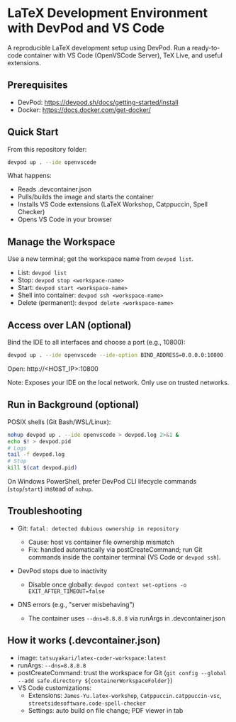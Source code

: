 # LaTeX Development Environment with DevPod and VS Code

A reproducible LaTeX development setup using DevPod. Run a ready-to-code container with VS Code (OpenVSCode Server), TeX Live, and useful extensions.

## Prerequisites

- DevPod: https://devpod.sh/docs/getting-started/install
- Docker: https://docs.docker.com/get-docker/

## Quick Start

From this repository folder:

```bash
devpod up . --ide openvscode
```

What happens:
- Reads .devcontainer.json
- Pulls/builds the image and starts the container
- Installs VS Code extensions (LaTeX Workshop, Catppuccin, Spell Checker)
- Opens VS Code in your browser

## Manage the Workspace

Use a new terminal; get the workspace name from `devpod list`.

- List: `devpod list`
- Stop: `devpod stop <workspace-name>`
- Start: `devpod start <workspace-name>`
- Shell into container: `devpod ssh <workspace-name>`
- Delete (permanent): `devpod delete <workspace-name>`

## Access over LAN (optional)

Bind the IDE to all interfaces and choose a port (e.g., 10800):

```bash
devpod up . --ide openvscode --ide-option BIND_ADDRESS=0.0.0.0:10800
```

Open: http://<HOST_IP>:10800

Note: Exposes your IDE on the local network. Only use on trusted networks.

## Run in Background (optional)

POSIX shells (Git Bash/WSL/Linux):

```bash
nohup devpod up . --ide openvscode > devpod.log 2>&1 &
echo $! > devpod.pid
# Logs
tail -f devpod.log
# Stop
kill $(cat devpod.pid)
```

On Windows PowerShell, prefer DevPod CLI lifecycle commands (`stop`/`start`) instead of `nohup`.

## Troubleshooting

- Git: `fatal: detected dubious ownership in repository`
  - Cause: host vs container file ownership mismatch
  - Fix: handled automatically via postCreateCommand; run Git commands inside the container terminal (VS Code or `devpod ssh`).

- DevPod stops due to inactivity
  - Disable once globally: `devpod context set-options -o EXIT_AFTER_TIMEOUT=false`

- DNS errors (e.g., "server misbehaving")
  - The container uses `--dns=8.8.8.8` via runArgs in .devcontainer.json

## How it works (.devcontainer.json)

- image: `tatsuyakari/latex-coder-workspace:latest`
- runArgs: `--dns=8.8.8.8`
- postCreateCommand: trust the workspace for Git (`git config --global --add safe.directory ${containerWorkspaceFolder}`)
- VS Code customizations:
  - Extensions: `James-Yu.latex-workshop`, `Catppuccin.catppuccin-vsc`, `streetsidesoftware.code-spell-checker`
  - Settings: auto build on file change; PDF viewer in tab